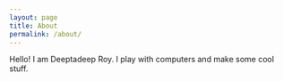 ```yaml
---
layout: page
title: About
permalink: /about/
---
```


Hello! I am Deeptadeep Roy. I play with computers and make some cool stuff. 
